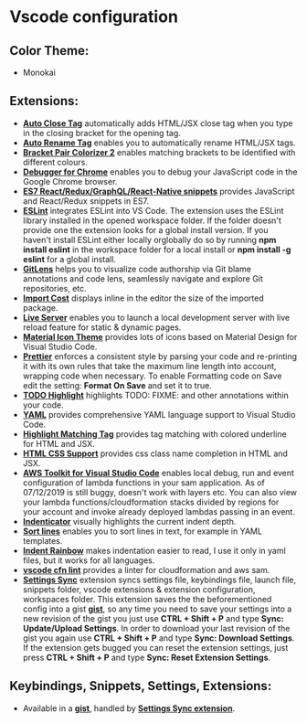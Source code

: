 # Vscode configuration

## Color Theme:

- Monokai

## Extensions:

- [**Auto Close Tag**](https://marketplace.visualstudio.com/items?itemName=formulahendry.auto-close-tag) automatically adds HTML/JSX close tag when you type in the closing bracket for the opening tag.
- [**Auto Rename Tag**](https://marketplace.visualstudio.com/items?itemName=formulahendry.auto-rename-tag) enables you to automatically rename HTML/JSX tags.
- [**Bracket Pair Colorizer 2**](https://marketplace.visualstudio.com/items?itemName=CoenraadS.bracket-pair-colorizer-2) enables matching brackets to be identified with different colours.
- [**Debugger for Chrome**](https://marketplace.visualstudio.com/items?itemName=msjsdiag.debugger-for-chrome) enables you to debug your JavaScript code in the Google Chrome browser.
- [**ES7 React/Redux/GraphQL/React-Native snippets**](https://marketplace.visualstudio.com/items?itemName=dsznajder.es7-react-js-snippets) provides JavaScript and React/Redux snippets in ES7.
- [**ESLint**](https://marketplace.visualstudio.com/items?itemName=dbaeumer.vscode-eslint) integrates ESLint into VS Code. The extension uses the ESLint library installed in the opened workspace folder. If the folder doesn't provide one the extension looks for a global install version. If you haven't install ESLint either locally orglobally do so by running **npm install eslint** in the workspace folder for a local install or **npm install -g eslint** for a global install.
- [**GitLens**](https://marketplace.visualstudio.com/items?itemName=eamodio.gitlens) helps you to visualize code authorship via Git blame annotations and code lens, seamlessly navigate and explore Git repositories, etc.
- [**Import Cost**](https://marketplace.visualstudio.com/items?itemName=wix.vscode-import-cost) displays inline in the editor the size of the imported package.
- [**Live Server**](https://marketplace.visualstudio.com/items?itemName=ritwickdey.LiveServer) enables you to launch a local development server with live reload feature for static & dynamic pages.
- [**Material Icon Theme**](https://marketplace.visualstudio.com/items?itemName=PKief.material-icon-theme) provides lots of icons based on Material Design for Visual Studio Code.
- [**Prettier**](https://marketplace.visualstudio.com/items?itemName=esbenp.prettier-vscode) enforces a consistent style by parsing your code and re-printing it with its own rules that take the maximum line length into account, wrapping code when necessary. To enable Formatting code on Save edit the setting: **Format On Save** and set it to true.
- [**TODO Highlight**](https://marketplace.visualstudio.com/items?itemName=wayou.vscode-todo-highlight) highlights TODO: FIXME: and other annotations within your code.
- [**YAML**](https://marketplace.visualstudio.com/items?itemName=redhat.vscode-yaml) provides comprehensive YAML language support to Visual Studio Code.
- [**Highlight Matching Tag**](https://marketplace.visualstudio.com/items?itemName=vincaslt.highlight-matching-tag) provides tag matching with colored underline for HTML and JSX.
- [**HTML CSS Support**](https://marketplace.visualstudio.com/items?itemName=ecmel.vscode-html-css) provides css class name completion in HTML and JSX.
- [**AWS Toolkit for Visual Studio Code**](https://marketplace.visualstudio.com/items?itemName=AmazonWebServices.aws-toolkit-vscode) enables local debug, run and event configuration of lambda functions in your sam application. As of 07/12/2019 is still buggy, doesn't work with layers etc. You can also view your lambda functions/cloudformation stacks divided by regions for your account and invoke already deployed lambdas passing in an event.
- [**Indenticator**](https://marketplace.visualstudio.com/items?itemName=SirTori.indenticator) visually highlights the current indent depth.
- [**Sort lines**](https://marketplace.visualstudio.com/items?itemName=Tyriar.sort-lines) enables you to sort lines in text, for example in YAML templates.
- [**Indent Rainbow**](https://marketplace.visualstudio.com/items?itemName=oderwat.indent-rainbow) makes indentation easier to read, I use it only in yaml files, but it works for all languages.
- [**vscode cfn lint**](https://marketplace.visualstudio.com/items?itemName=kddejong.vscode-cfn-lint) provides a linter for cloudformation and aws sam.
- [**Settings Sync**](https://marketplace.visualstudio.com/items?itemName=Shan.code-settings-sync) extension syncs settings file, keybindings file, launch file, snippets folder, vscode extensions & extension configuration, workspaces folder. This extension saves the the beforementioned config into a gist [**gist**](https://gist.github.com/), so any time you need to save your settings into a new revision of the gist you just use **CTRL + Shift + P** and type **Sync: Update/Upload Settings**. In order to download your last revision of the gist you again use **CTRL + Shift + P** and type **Sync: Download Settings**. If the extension gets bugged you can reset the extension settings, just press **CTRL + Shift + P** and type **Sync: Reset Extension Settings**.

## Keybindings, Snippets, Settings, Extensions:

- Available in a [**gist**](https://gist.github.com/), handled by [**Settings Sync extension**](https://marketplace.visualstudio.com/items?itemName=Shan.code-settings-sync).
